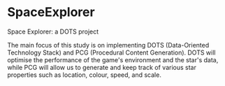 # SpaceExplorer
Space Explorer: a DOTS project

The main focus of this study is on implementing DOTS (Data-Oriented Technology Stack) and PCG (Procedural Content Generation). DOTS will optimise the performance of the game's environment and the star's data, while PCG will allow us to generate and keep track of various star properties such as location, colour, speed, and scale.
